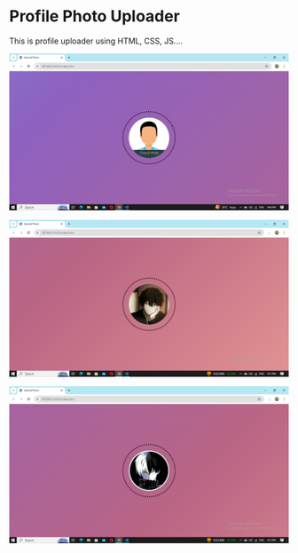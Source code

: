 # Profile Photo Uploader

This is profile uploader using HTML, CSS, JS....

![image alt](https://github.com/lakshyasharma26/profile-uploader/blob/9858518d49e6d7de8bd5712929b16c102b3bd069/Demo/home.png)

![image alt](https://github.com/lakshyasharma26/profile-uploader/blob/2504415a8e56e0eca84d00b61b4f45d870c72579/Demo/profile1.png)

![image alt](https://github.com/lakshyasharma26/profile-uploader/blob/129d6683a2189ac7c56d6dacfcf0e86c73a71ce8/Demo/profile2.png)



